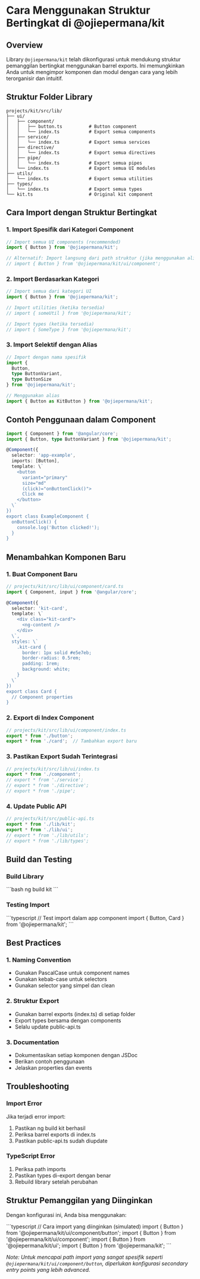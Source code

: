 # Cara Menggunakan Struktur Bertingkat di @ojiepermana/kit

## Overview

Library `@ojiepermana/kit` telah dikonfigurasi untuk mendukung struktur pemanggilan bertingkat menggunakan barrel exports. Ini memungkinkan Anda untuk mengimpor komponen dan modul dengan cara yang lebih terorganisir dan intuitif.

## Struktur Folder Library

```
projects/kit/src/lib/
├── ui/
│   ├── component/
│   │   ├── button.ts          # Button component
│   │   └── index.ts           # Export semua components
│   ├── service/
│   │   └── index.ts           # Export semua services
│   ├── directive/
│   │   └── index.ts           # Export semua directives
│   ├── pipe/
│   │   └── index.ts           # Export semua pipes
│   └── index.ts               # Export semua UI modules
├── utils/
│   └── index.ts               # Export semua utilities
├── types/
│   └── index.ts               # Export semua types
└── kit.ts                     # Original kit component
```

## Cara Import dengan Struktur Bertingkat

### 1. Import Spesifik dari Kategori Component

```typescript
// Import semua UI components (recommended)
import { Button } from '@ojiepermana/kit';

// Alternatif: Import langsung dari path struktur (jika menggunakan alias)
// import { Button } from '@ojiepermana/kit/ui/component';
```

### 2. Import Berdasarkan Kategori

```typescript
// Import semua dari kategori UI
import { Button } from '@ojiepermana/kit';

// Import utilities (ketika tersedia)
// import { someUtil } from '@ojiepermana/kit';

// Import types (ketika tersedia)
// import { SomeType } from '@ojiepermana/kit';
```

### 3. Import Selektif dengan Alias

```typescript
// Import dengan nama spesifik
import { 
  Button,
  type ButtonVariant,
  type ButtonSize 
} from '@ojiepermana/kit';

// Menggunakan alias
import { Button as KitButton } from '@ojiepermana/kit';
```

## Contoh Penggunaan dalam Component

```typescript
import { Component } from '@angular/core';
import { Button, type ButtonVariant } from '@ojiepermana/kit';

@Component({
  selector: 'app-example',
  imports: [Button],
  template: \`
    <button 
      variant="primary" 
      size="md"
      (click)="onButtonClick()">
      Click me
    </button>
  \`
})
export class ExampleComponent {
  onButtonClick() {
    console.log('Button clicked!');
  }
}
```

## Menambahkan Komponen Baru

### 1. Buat Component Baru

```typescript
// projects/kit/src/lib/ui/component/card.ts
import { Component, input } from '@angular/core';

@Component({
  selector: 'kit-card',
  template: \`
    <div class="kit-card">
      <ng-content />
    </div>
  \`,
  styles: \`
    .kit-card {
      border: 1px solid #e5e7eb;
      border-radius: 0.5rem;
      padding: 1rem;
      background: white;
    }
  \`
})
export class Card {
  // Component properties
}
```

### 2. Export di Index Component

```typescript
// projects/kit/src/lib/ui/component/index.ts
export * from './button';
export * from './card';  // Tambahkan export baru
```

### 3. Pastikan Export Sudah Terintegrasi

```typescript
// projects/kit/src/lib/ui/index.ts
export * from './component';
// export * from './service';
// export * from './directive';
// export * from './pipe';
```

### 4. Update Public API

```typescript
// projects/kit/src/public-api.ts
export * from './lib/kit';
export * from './lib/ui';
// export * from './lib/utils';
// export * from './lib/types';
```

## Build dan Testing

### Build Library
\`\`\`bash
ng build kit
\`\`\`

### Testing Import
\`\`\`typescript
// Test import dalam app component
import { Button, Card } from '@ojiepermana/kit';
\`\`\`

## Best Practices

### 1. Naming Convention
- Gunakan PascalCase untuk component names
- Gunakan kebab-case untuk selectors
- Gunakan selector yang simpel dan clean

### 2. Struktur Export
- Gunakan barrel exports (index.ts) di setiap folder
- Export types bersama dengan components
- Selalu update public-api.ts

### 3. Documentation
- Dokumentasikan setiap komponen dengan JSDoc
- Berikan contoh penggunaan
- Jelaskan properties dan events

## Troubleshooting

### Import Error
Jika terjadi error import:
1. Pastikan ng build kit berhasil
2. Periksa barrel exports di index.ts
3. Pastikan public-api.ts sudah diupdate

### TypeScript Error
1. Periksa path imports
2. Pastikan types di-export dengan benar
3. Rebuild library setelah perubahan

## Struktur Pemanggilan yang Diinginkan

Dengan konfigurasi ini, Anda bisa menggunakan:

\`\`\`typescript
// Cara import yang diinginkan (simulated)
import { Button } from '@ojiepermana/kit/ui/component/button';
import { Button } from '@ojiepermana/kit/ui/component';
import { Button } from '@ojiepermana/kit/ui';
import { Button } from '@ojiepermana/kit';
\`\`\`

*Note: Untuk mencapai path import yang sangat spesifik seperti `@ojiepermana/kit/ui/component/button`, diperlukan konfigurasi secondary entry points yang lebih advanced.*

